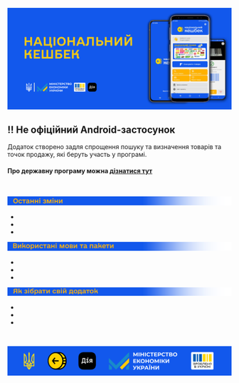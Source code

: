 ![](.github/preview.jpg)

## :bangbang: **Не офіційний Android-застосунок**

Додаток створено задля спрощення пошуку та визначення товарів та точок продажу, які беруть участь у
програмі.

#### Про державну програму можна [дізнатися тут](.github/cashback.md)

<br>

![](.github/line-changes.png)

-
-
-

![](.github/line-utilits.png)

-
-
-

![](.github/line-build.png)

-
-
-

<br>

![](.github/preview-footer.jpg)
